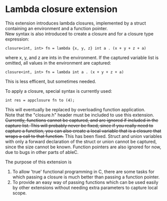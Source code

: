 Lambda closure extension
=============================

This extension introduces lambda closures, implemented by a struct containing an environment and a function pointer.  
New syntax is also introduced to create a closure and for a closure type expression:
```
closure<int, int> fn = lambda {x, y, z} int a . (x + y + z + a)
```
where x, y, and z are ints in the environment.  If the captured variable list is omitted, all values in the environment are captured:
```
closure<int, int> fn = lambda int a . (x + y + z + a)
```
This is less efficent, but sometimes needed.  

To apply a closure, special syntax is currently used:
```
int res = appclosure fn to (4);
```
This will eventually be replaced by overloading function application.  
Note that the "closure.h" header must be included to use this extension.  
~~Currently, functions cannot be captured, and are ignored if included in the capture list.  This will probably never be fixed, since if you really need to capture a function, you can also create a local variable that is a closure that wraps a call to that function.~~  This has been fixed.  Struct and union variables with only a forward declaration of the struct or union cannot be captured, since the size cannot be known.  Function pointers are also ignored for now, due to bugs in other parts of ableC.  

The purpose of this extension is

1. To allow 'true' functional programming in C, there are some tasks for which passing a closure is much better than passing a function pointer.  
2. To provide an easy way of passing functions which can be used easily by other extensions without needing extra parameters to capture local scope. 